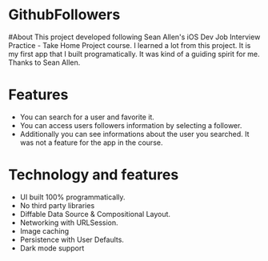 # GithubFollowers

#About
This project developed following Sean Allen's iOS Dev Job Interview Practice - Take Home Project course. I learned a lot from this project. It is my first
app that I built programatically. It was kind of a guiding spirit for me. Thanks to Sean Allen.

# Features
- You can search for a user and favorite it.
- You can access users followers information by selecting a follower.
- Additionally you can see informations about the user you searched. It was not a feature for the app in the course.

# Technology and features
- UI built 100% programmatically.
- No third party libraries
- Diffable Data Source & Compositional Layout.
- Networking with URLSession.
- Image caching
- Persistence with User Defaults.
- Dark mode support


